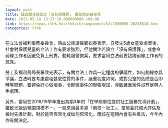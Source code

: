 ```yaml
---
layout: post
title: 議員關注若設立「沒有保護罪」　要諮詢前線意見
date: 2021-05-10 13:27:18.000000000 +08:00
link: https://news.rthk.hk/rthk/ch/component/k2/1590096-20210510.htm
categories: rthk
---
```


在立法會福利事務委員會，熱血公民議員鄭松泰表示，自發生5歲女童受虐案後，社會對保護兒童的立法工作有要求強烈，但他關注若設立「沒有保護罪」，或會令前線工作者因避免負上刑責，動輒報警備案，要求當局立法前要諮詢前線工作者的意見。

勞工及福利局局長羅致光表示，有關立法工作具一定程度的爭議性，如何劃線亦具爭議，立法時要考慮處理甚麼性質的事件，嚴重程度如何，或對兒童的危險是否即時等問題，要避免好心做壞事，令輕微事件的舉報增加，導致嚴重案件沒有足夠人手處理。

另外，當局在2018/19學年推出為期3年的「在學前單位提供社工服務先導計劃」，羅致光說幼稚園規模不一，一般來說最多是「兩校一社工」，當局委託城大評估及檢討先導計劃，對於是否恆常化或如何恆常化，應該在短期內會有些看法，今年內作有關決定。
